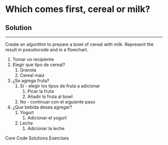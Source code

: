 # Which comes first, cereal or milk?
## Solution 
---

Create an algorithm to prepare a bowl of cereal with milk. Represent the result in pseudocode and in a flowchart.


1. Tomar un recipiente
2. Elegir que tipo de cereal?
    1. Granola
    2. Cereal maiz
3. ¿Se agrega fruta?
    1. Si - elegir los tipos de fruta a adicionar
        1. Picar la fruta
        2. Añadir la fruta al bowl
    2. No - continuar con el siguiente paso
4. ¿Que bebida desea agregar?
    1. Yogurt
        1. Adicionar el yogurt
    2. Leche
        1. Adicionar la leche



Core Code Solutions Exercises
